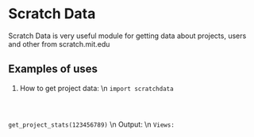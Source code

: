 # Scratch Data
Scratch Data is very useful module for getting data about projects, users and other from scratch.mit.edu
## Examples of uses</h2>
1. How to get project data:
\n
<code>import scratchdata

get_project_stats(123456789)</code>
\n
Output:
\n
<code>Views: </code>
